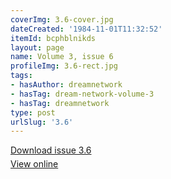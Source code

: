 ```yaml
---
coverImg: 3.6-cover.jpg
dateCreated: '1984-11-01T11:32:52'
itemId: bcphblnikds
layout: page
name: Volume 3, issue 6
profileImg: 3.6-rect.jpg
tags:
- hasAuthor: dreamnetwork
- hasTag: dream-network-volume-3
- hasTag: dreamnetwork
type: post
urlSlug: '3.6'
---
```

<p style="margin-block-end: 5px; margin-block-start: 5px;"><a href="../files/pdfs/Volume_3/3.6-The-Dream-Network_Volume-3_No-6.pdf" download="">Download issue 3.6</a></p><p style="margin-block-end: 5px; margin-block-start: 5px;"><a href="../files/pdfs/Volume_3/3.6-The-Dream-Network_Volume-3_No-6.pdf">View online</a></p>